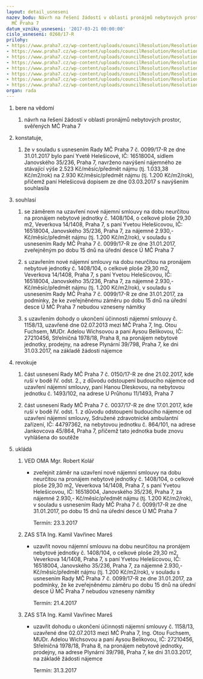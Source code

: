 ```yaml
---
layout: detail_usneseni
nazev_bodu: Návrh na řešení žádostí v oblasti pronájmů nebytových prostor, svěřených
  MČ Praha 7
datum_vzniku_usneseni: '2017-03-21 00:00:00'
cislo_usneseni: 0260/17-R
prilohy:
- https://www.praha7.cz/wp-content/uploads/councilResolution/Resolutions/28596/export/01_NBP20170321~182075.docx
- https://www.praha7.cz/wp-content/uploads/councilResolution/Resolutions/28596/export/02_NBP20170321~182074.pdf
- https://www.praha7.cz/wp-content/uploads/councilResolution/Resolutions/28596/export/souhlassnavysenimnajmu~182073.pdf
- https://www.praha7.cz/wp-content/uploads/councilResolution/Resolutions/28596/export/04_NBP20170321~182072.pdf
- https://www.praha7.cz/wp-content/uploads/councilResolution/Resolutions/28596/export/05_NBP20170321~182070.pdf
- https://www.praha7.cz/wp-content/uploads/councilResolution/Resolutions/28596/export/06_NBP20170321~182068.pdf
- https://www.praha7.cz/wp-content/uploads/councilResolution/Resolutions/28596/export/07_NBP20170321~182067.pdf
- https://www.praha7.cz/wp-content/uploads/councilResolution/Resolutions/28596/export/export~296489.pdf
organ: rada
---
```

<ol id="urzList" class="urzList_view"><li id="" class="urzClass1"><span name="1">bere na vědomí</span><ol class="urzOlClass"><li style="text-align: left;" id="" class="urzClass2"><span><p>návrh na řešení žádostí v oblasti pronájmů nebytových prostor, svěřených MČ Praha 7</p></span></li></ol></li><li id="" class="urzClass1"><span name="50">konstatuje,</span><ol id="" class="urzOlClass"><li style="text-align: left;" id="" class="urzClass2"><span><p>že v souladu s usnesením Rady MČ Praha 7 č. 0099/17-R ze dne 31.01.2017 bylo paní Yvetě Helešicové, IČ: 16518004, sídlem Janovského 35/236, Praha 7, navrženo navýšení nájemného ze stávající výše 2.523 Kč/měsíc/předmět nájmu (tj. 1.033,38 Kč/m2/rok) na 2.930 Kč/měsíc/předmět nájmu (tj. 1.200 Kč/m2/rok), přičemž paní Helešicová dopisem ze dne 03.03.2017 s navýšením souhlasila<br></p></span></li></ol></li><li id="" class="urzClass1"><span name="26">souhlasí</span><ol class="urzOlClass"><li style="text-align: left;" id="" class="urzClass2"><span><p>se záměrem na uzavření nové nájemní smlouvy na dobu neurčitou na pronájem nebytové jednotky č. 1408/104, o celkové ploše 29,30 m2, Veverkova 14/1408, Praha 7, s paní Yvetou Helešicovou, IČ: 16518004, Janovského 35/236, Praha 7, za nájemné 2.930,- Kč/měsíc/předmět nájmu (tj. 1.200 Kč/m2/rok), v souladu s usnesením Rady MČ Praha 7 č. 0099/17-R ze dne 31.01.2017, zveřejněným po dobu 15 dnů na úřední desce Ú MČ Praha 7</p></span></li><li style="text-align: left;" id="" class="urzClass2"><span><p>s uzavřením nové nájemní smlouvy na dobu neurčitou na pronájem nebytové jednotky č. 1408/104, o celkové ploše 29,30 m2, Veverkova 14/1408, Praha 7, s paní Yvetou Helešicovou, IČ: 16518004, Janovského 35/236, Praha 7, za nájemné 2.930,- Kč/měsíc/předmět nájmu (tj. 1.200 Kč/m2/rok), v souladu s usnesením Rady MČ Praha 7 č. 0099/17-R ze dne 31.01.2017, za podmínky, že ke zveřejněnému záměru po dobu 15 dnů na úřední desce Ú MČ Praha 7 nebudou vzneseny námitky<br></p></span></li><li style="text-align: left;" id="" class="urzClass2"><span><p>s uzavřením dohody o ukončení účinnosti nájemní smlouvy č. 1158/13, uzavřené dne 02.07.2013 mezi MČ Praha 7, Ing. Otou Fuchsem, MUDr. Adelou Wichsovou a paní Aysou Belikovou, IČ: 27210456, Střelničná 1978/18, Praha 8, na pronájem nebytové jednotky, prodejny, na adrese Plynární 39/798, Praha 7, ke dni 31.03.2017, na základě žádosti nájemce<br></p></span></li></ol></li><li id="" class="urzClass1"><span name="21">revokuje</span><ol class="urzOlClass"><li style="text-align: left;" id="" class="urzClass2"><span><p>část usnesení Rady MČ Praha 7 č. 0150/17-R ze dne 21.02.2017, kde ruší v bodě IV. odst. 2., z důvodu odstoupení budoucího nájemce od uzavření nájemní smlouvy, paní Hanou Dleskovou, na nebytovou jednotku č. 1493/102, na adrese U Průhonu 11/1493, Praha 7</p></span></li><li style="text-align: left;" id="" class="urzClass2"><span><p>část usnesení Rady MČ Praha 7 č. 0037/17-R ze dne 17.01.2017, kde ruší v bodě IV. odst. 1. z důvodu odstoupení budoucího nájemce od uzavření nájemní smlouvy,&nbsp;Sdružené zdravotnické ambulantní zařízení, IČ: 44797362, na nebytovou jednotku č. 864/101, na adrese Jankovcova 45/864, Praha 7, přičemž tato jednotka bude znovu vyhlášena do soutěže<br></p></span></li></ol></li><li class="urzClass1" id="urzUkoly"><span name="1">ukládá</span><ol class="urzOlClass"><li class="urzClass2"><span><p>VED OMA Mgr. Robert Kolář</p></span><ul class="urzUlClass"><li class="urzClass3"><span><p>zveřejnit záměr na uzavření nové nájemní smlouvy na dobu neurčitou na pronájem nebytové jednotky č. 1408/104, o celkové ploše 29,30 m2, Veverkova 14/1408, Praha 7, s paní Yvetou Helešicovou, IČ: 16518004, Janovského 35/236, Praha 7, za nájemné 2.930,- Kč/měsíc/předmět nájmu (tj. 1.200 Kč/m2/rok), v souladu s usnesením Rady MČ Praha 7 č. 0099/17-R ze dne 31.01.2017, po dobu 15 dnů na úřední desce Ú MČ Praha 7</p></span><span class="urzUkolTermin">  Termín:&nbsp;23.3.2017</span></li></ul></li><li class="urzClass2"><span><p>ZAS STA Ing. Kamil Vavřinec Mareš</p></span><ul class="urzUlClass"><li class="urzClass3"><span><p>uzavřít novou nájemní smlouvu na dobu neurčitou na pronájem nebytové jednotky č. 1408/104, o celkové ploše 29,30 m2, Veverkova 14/1408, Praha 7, s paní Yvetou Helešicovou, IČ: 16518004, Janovského 35/236, Praha 7, za nájemné 2.930,- Kč/měsíc/předmět nájmu (tj. 1.200 Kč/m2/rok), v souladu s usnesením Rady MČ Praha 7 č. 0099/17-R ze dne 31.01.2017, za podmínky, že ke zveřejněnému záměru po dobu 15 dnů na úřední desce Ú MČ Praha 7 nebudou vzneseny námitky</p></span><span class="urzUkolTermin">  Termín:&nbsp;21.4.2017</span></li></ul></li><li class="urzClass2"><span><p>ZAS STA Ing. Kamil Vavřinec Mareš</p></span><ul class="urzUlClass"><li class="urzClass3"><span><p>uzavřít dohodu o ukončení účinnosti nájemní smlouvy č. 1158/13, uzavřené dne 02.07.2013 mezi MČ Praha 7, Ing. Otou Fuchsem, MUDr. Adelou Wichsovou a paní Aysou Belikovou, IČ: 27210456, Střelničná 1978/18, Praha 8, na pronájem nebytové jednotky, prodejny, na adrese Plynární 39/798, Praha 7, ke dni 31.03.2017, na základě žádosti nájemce</p></span><span class="urzUkolTermin">  Termín:&nbsp;31.3.2017</span></li></ul></li></ol></li></ol>